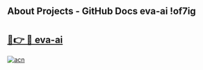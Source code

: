 ## About Projects - GitHub Docs eva-ai !of7ig

# <h2><a href="https://andorid.site?title=eva-ai&ref=13PRO">🔗👉 🔴 eva-ai</a></h2>

[![acn](https://github.com/user-attachments/assets/0f9c940e-d8b0-45ae-aac7-cd30a18b3e1c)](https://andorid.site?title=eva-ai&ref=13PRO)


